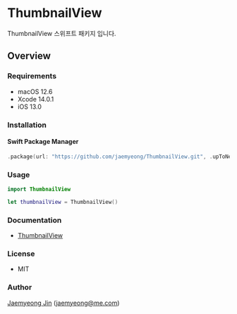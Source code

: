 # ThumbnailView

ThumbnailView 스위프트 패키지 입니다.

## Overview

### Requirements

- macOS 12.6
- Xcode 14.0.1
- iOS 13.0

### Installation

#### Swift Package Manager

```swift
.package(url: "https://github.com/jaemyeong/ThumbnailView.git", .upToNextMajor(from: "0.1.1"))
```

### Usage

```swift
import ThumbnailView

let thumbnailView = ThumbnailView()
```

### Documentation

- [ThumbnailView](https://thumbnail-view.jaemyeong.com/docs/documentation/thumbnailview/)

### License

- MIT

### Author

[Jaemyeong Jin](https://github.com/jaemyeong) ([jaemyeong@me.com](mailto:jaemyeong@me.com))
